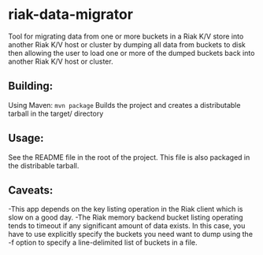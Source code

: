 riak-data-migrator
========================
Tool for migrating data from one or more buckets in a Riak K/V store 
into another Riak K/V host or cluster by dumping all data from buckets 
to disk then allowing the user to load one or more of the dumped buckets
back into another Riak K/V host or cluster.

Building:
------------------------
Using Maven:
```mvn package```
Builds the project and creates a distributable tarball
in the target/ directory

Usage:
------------------------
See the README file in the root of the project.  This file is also
packaged in the distribable tarball.

Caveats:
------------------------
-This app depends on the key listing operation in the Riak client which
is slow on a good day.
-The Riak memory backend bucket listing operating tends to timeout if
any significant amount of data exists.  In this case, you have to
use explicitly specify the buckets you need want to dump using the -f
option to specify a line-delimited list of buckets in a file.
